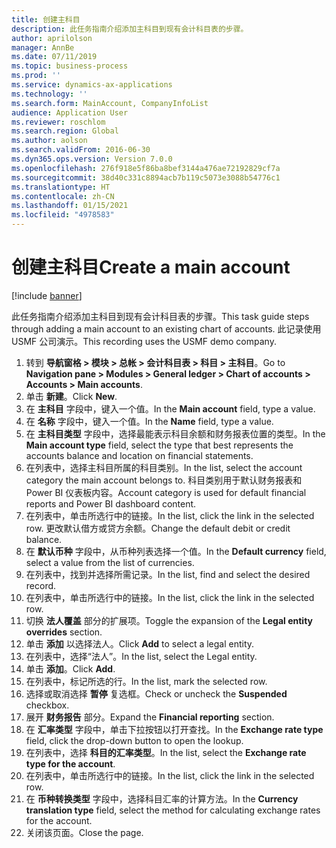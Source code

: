 ```yaml
---
title: 创建主科目
description: 此任务指南介绍添加主科目到现有会计科目表的步骤。
author: aprilolson
manager: AnnBe
ms.date: 07/11/2019
ms.topic: business-process
ms.prod: ''
ms.service: dynamics-ax-applications
ms.technology: ''
ms.search.form: MainAccount, CompanyInfoList
audience: Application User
ms.reviewer: roschlom
ms.search.region: Global
ms.author: aolson
ms.search.validFrom: 2016-06-30
ms.dyn365.ops.version: Version 7.0.0
ms.openlocfilehash: 276f918e5f86ba8bef3144a476ae72192829cf7a
ms.sourcegitcommit: 38d40c331c8894acb7b119c5073e3088b54776c1
ms.translationtype: HT
ms.contentlocale: zh-CN
ms.lasthandoff: 01/15/2021
ms.locfileid: "4978583"
---
```

# <a name="create-a-main-account"></a><span data-ttu-id="2f746-103">创建主科目</span><span class="sxs-lookup"><span data-stu-id="2f746-103">Create a main account</span></span>

[!include [banner](../../includes/banner.md)]

<span data-ttu-id="2f746-104">此任务指南介绍添加主科目到现有会计科目表的步骤。</span><span class="sxs-lookup"><span data-stu-id="2f746-104">This task guide steps through adding a main account to an existing chart of accounts.</span></span> <span data-ttu-id="2f746-105">此记录使用 USMF 公司演示。</span><span class="sxs-lookup"><span data-stu-id="2f746-105">This recording uses the USMF demo company.</span></span>  

1. <span data-ttu-id="2f746-106">转到 **导航窗格 > 模块 > 总帐 > 会计科目表 > 科目 > 主科目**。</span><span class="sxs-lookup"><span data-stu-id="2f746-106">Go to **Navigation pane > Modules > General ledger > Chart of accounts > Accounts > Main accounts**.</span></span>
2. <span data-ttu-id="2f746-107">单击 **新建**。</span><span class="sxs-lookup"><span data-stu-id="2f746-107">Click **New**.</span></span>
3. <span data-ttu-id="2f746-108">在 **主科目** 字段中，键入一个值。</span><span class="sxs-lookup"><span data-stu-id="2f746-108">In the **Main account** field, type a value.</span></span>
4. <span data-ttu-id="2f746-109">在 **名称** 字段中，键入一个值。</span><span class="sxs-lookup"><span data-stu-id="2f746-109">In the **Name** field, type a value.</span></span>
5. <span data-ttu-id="2f746-110">在 **主科目类型** 字段中，选择最能表示科目余额和财务报表位置的类型。</span><span class="sxs-lookup"><span data-stu-id="2f746-110">In the **Main account type** field, select the type that best represents the accounts balance and location on financial statements.</span></span>
6. <span data-ttu-id="2f746-111">在列表中，选择主科目所属的科目类别。</span><span class="sxs-lookup"><span data-stu-id="2f746-111">In the list, select the account category the main account belongs to.</span></span> <span data-ttu-id="2f746-112">科目类别用于默认财务报表和 Power BI 仪表板内容。</span><span class="sxs-lookup"><span data-stu-id="2f746-112">Account category is used for default financial reports and Power BI dashboard content.</span></span>  
7. <span data-ttu-id="2f746-113">在列表中，单击所选行中的链接。</span><span class="sxs-lookup"><span data-stu-id="2f746-113">In the list, click the link in the selected row.</span></span> <span data-ttu-id="2f746-114">更改默认借方或贷方余额。</span><span class="sxs-lookup"><span data-stu-id="2f746-114">Change the default debit or credit balance.</span></span>  
8. <span data-ttu-id="2f746-115">在 **默认币种** 字段中，从币种列表选择一个值。</span><span class="sxs-lookup"><span data-stu-id="2f746-115">In the **Default currency** field, select a value from the list of currencies.</span></span>
9. <span data-ttu-id="2f746-116">在列表中，找到并选择所需记录。</span><span class="sxs-lookup"><span data-stu-id="2f746-116">In the list, find and select the desired record.</span></span>
10. <span data-ttu-id="2f746-117">在列表中，单击所选行中的链接。</span><span class="sxs-lookup"><span data-stu-id="2f746-117">In the list, click the link in the selected row.</span></span>
11. <span data-ttu-id="2f746-118">切换 **法人覆盖** 部分的扩展项。</span><span class="sxs-lookup"><span data-stu-id="2f746-118">Toggle the expansion of the **Legal entity overrides** section.</span></span>
12. <span data-ttu-id="2f746-119">单击 **添加** 以选择法人。</span><span class="sxs-lookup"><span data-stu-id="2f746-119">Click **Add** to select a legal entity.</span></span>
13. <span data-ttu-id="2f746-120">在列表中，选择“法人”。</span><span class="sxs-lookup"><span data-stu-id="2f746-120">In the list, select the Legal entity.</span></span>
14. <span data-ttu-id="2f746-121">单击 **添加**。</span><span class="sxs-lookup"><span data-stu-id="2f746-121">Click **Add**.</span></span>
15. <span data-ttu-id="2f746-122">在列表中，标记所选的行。</span><span class="sxs-lookup"><span data-stu-id="2f746-122">In the list, mark the selected row.</span></span>
16. <span data-ttu-id="2f746-123">选择或取消选择 **暂停** 复选框。</span><span class="sxs-lookup"><span data-stu-id="2f746-123">Check or uncheck the **Suspended** checkbox.</span></span>
17. <span data-ttu-id="2f746-124">展开 **财务报告** 部分。</span><span class="sxs-lookup"><span data-stu-id="2f746-124">Expand the **Financial reporting** section.</span></span>
18. <span data-ttu-id="2f746-125">在 **汇率类型** 字段中，单击下拉按钮以打开查找。</span><span class="sxs-lookup"><span data-stu-id="2f746-125">In the **Exchange rate type** field, click the drop-down button to open the lookup.</span></span>
19. <span data-ttu-id="2f746-126">在列表中，选择 **科目的汇率类型**。</span><span class="sxs-lookup"><span data-stu-id="2f746-126">In the list, select the **Exchange rate type for the account**.</span></span>
20. <span data-ttu-id="2f746-127">在列表中，单击所选行中的链接。</span><span class="sxs-lookup"><span data-stu-id="2f746-127">In the list, click the link in the selected row.</span></span>
21. <span data-ttu-id="2f746-128">在 **币种转换类型** 字段中，选择科目汇率的计算方法。</span><span class="sxs-lookup"><span data-stu-id="2f746-128">In the **Currency translation type** field, select the method for calculating exchange rates for the account.</span></span>
22. <span data-ttu-id="2f746-129">关闭该页面。</span><span class="sxs-lookup"><span data-stu-id="2f746-129">Close the page.</span></span>

